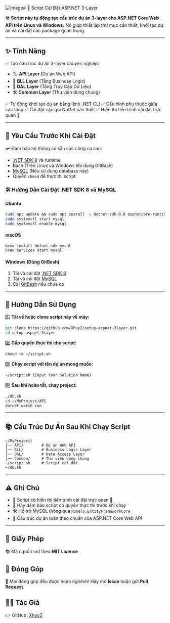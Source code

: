![image](https://github.com/user-attachments/assets/14528c50-7296-43bc-8c6e-2e932aa1695a)# 
🚀 Script Cài Đặt ASP.NET 3-Layer


&#x20;&#x20;

🛠 **Script này tự động tạo cấu trúc dự án 3-layer cho ASP.NET Core Web API trên Linux và Windows.**
Nó giúp thiết lập thư mục cần thiết, khởi tạo dự án và cài đặt các package quan trọng.

---

## ✨ Tính Năng

✅ Tạo cấu trúc dự án 3-layer chuyên nghiệp:

- 🏷 **API Layer** (Dự án Web API)
- 💠 **BLL Layer** (Tầng Business Logic)
- 💾 **DAL Layer** (Tầng Truy Cập Dữ Liệu)
- 🛠 **Common Layer** (Thư viện dùng chung)

✅ Tự động khởi tạo dự án bằng lệnh .NET CLI
✅ Cấu hình phụ thuộc giữa các tầng
✅ Cài đặt các gói NuGet cần thiết
✅ Hiển thị tiến trình cài đặt trực quan 🎯

---

## 📌 Yêu Cầu Trước Khi Cài Đặt

🛩 Đảm bảo hệ thống có sẵn các công cụ sau:

- [.NET SDK 8](https://dotnet.microsoft.com/en-us/download/dotnet/8.0) và runtime
- Bash (Trên Linux và Windows khi dùng GitBash)
- [MySQL](https://dev.mysql.com/downloads/) (Nếu sử dụng database này)
- Quyền `chmod` để thực thi script

### 🛠 Hướng Dẫn Cài Đặt .NET SDK 8 và MySQL

#### **Ubuntu**

```bash
sudo apt update && sudo apt install -y dotnet-sdk-8.0 aspnetcore-runtime-8.0 mysql-server
sudo systemctl start mysql
sudo systemctl enable mysql
```

#### **macOS**

```bash
brew install dotnet-sdk mysql
brew services start mysql
```

#### **Windows (Dùng GitBash)**

1. Tải và cài đặt [.NET SDK 8](https://dotnet.microsoft.com/en-us/download/dotnet/8.0)
2. Tải và cài đặt [MySQL](https://dev.mysql.com/downloads/installer/)
3. Cài [GitBash](https://git-scm.com/downloads) nếu chưa có

---

## 🚀 Hướng Dẫn Sử Dụng

1️⃣ **Tải về hoặc clone script này về máy:**

```bash
git clone https://github.com/XhuyZ/setup-aspnet-3layer.git
cd setup-aspnet-3layer
```

2️⃣ **Cấp quyền thực thi cho script:**

```bash
chmod +x ~/script.sh
```

3️⃣ **Chạy script với tên dự án mong muốn:**

```bash
~/script.sh (Input Your Solution Name)
```

4️⃣ **Sau khi hoàn tất, chạy project:**

```bash
./db.sh
cd ~/MyProject/API
dotnet watch run
```

---

## 📚 Cấu Trúc Dự Án Sau Khi Chạy Script

```
~/MyProject/
│── API/        # Dự án Web API
│── BLL/        # Business Logic Layer
│── DAL/        # Data Access Layer
│── Common/     # Thư viện dùng chung
~/script.sh     # Script cài đặt
~/db.sh
```

---

## ⚠️ Ghi Chú

- 🏁 Script có hiển thị tiến trình cài đặt trực quan 🎯
- 🔐 Hãy đảm bảo script có quyền thực thi trước khi chạy
- 🛠 Hỗ trợ MySQL thông qua `Pomelo.EntityFrameworkCore`
- 📌 Cấu trúc dự án tuân theo chuẩn của ASP.NET Core Web API

---

## 📝 Giấy Phép

📚 Mã nguồn mở theo **MIT License**

## 🤝 Đóng Góp

🚀 Mọi đóng góp đều được hoan nghênh! Hãy mở **Issue** hoặc gửi **Pull Request**.

## 👨‍💻 Tác Giả

👉 GitHub: [XhuyZ](https://github.com/XhuyZ)

